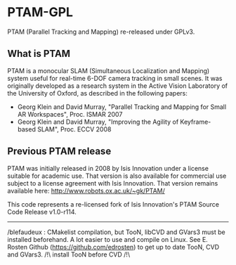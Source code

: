 PTAM-GPL
========

PTAM (Parallel Tracking and Mapping) re-released under GPLv3.

What is PTAM
------------

PTAM is a monocular SLAM (Simultaneous Localization and Mapping) system useful for real-time
6-DOF camera tracking in small scenes. It was originally developed as a research system in the Active 
Vision Laboratory of the University of Oxford, as described in the following papers:

- Georg Klein and David Murray, "Parallel Tracking and Mapping for Small AR Workspaces", Proc. ISMAR 2007
- Georg Klein and David Murray, "Improving the Agility of Keyframe-based SLAM", Proc. ECCV 2008


Previous PTAM release
---------------------

PTAM was initially released in 2008 by Isis Innovation under a license suitable for
academic use. That version is also available for commercial use subject to a license
agreement with Isis Innovation. That version remains available here:
http://www.robots.ox.ac.uk/~gk/PTAM/

This code represents a re-licensed fork of Isis Innovation's PTAM Source Code Release v1.0-r114.


---------------------
/blefaudeux : CMakelist compilation, but TooN, libCVD and GVars3 must be installed beforehand. A lot easier to use and compile on Linux. 
See E. Rosten Github (https://github.com/edrosten) to get up to date TooN, CVD and GVars3.
/!\ install TooN before CVD /!\ 